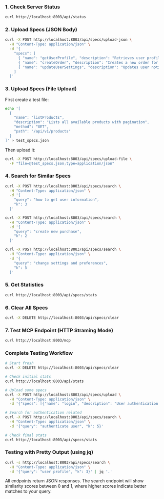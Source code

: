 ### 1. Check Server Status
```bash
curl http://localhost:8003/api/status
```

### 2. Upload Specs (JSON Body)
```bash
curl -X POST http://localhost:8003/api/specs/upload-json \
  -H "Content-Type: application/json" \
  -d '{
    "specs": [
      { "name": "getUserProfile", "description": "Retrieves user profile information including email and preferences", "method": "GET", "path": "/api/v1/users/{userId}", "parameters": ["userId"] },
      { "name": "createOrder", "description": "Creates a new order for purchasing products", "method": "POST", "path": "/api/v1/orders", "requestBody": {"items": "array", "total": "number"} },
      { "name": "updateUserSettings", "description": "Updates user notification and privacy settings", "method": "PUT", "path": "/api/v1/users/{userId}/settings", "parameters": ["userId"] }
    ]
  }'
```

### 3. Upload Specs (File Upload)
First create a test file:
```bash
echo '[
  {
    "name": "listProducts",
    "description": "Lists all available products with pagination",
    "method": "GET",
    "path": "/api/v1/products"
  }
]' > test_specs.json
```

Then upload it:
```bash
curl -X POST http://localhost:8003/api/specs/upload-file \
  -F "file=@test_specs.json;type=application/json"
```

### 4. Search for Similar Specs
```bash
curl -X POST http://localhost:8003/api/specs/search \
  -H "Content-Type: application/json" \
  -d '{
    "query": "how to get user information",
    "k": 3
  }'
```

```bash
curl -X POST http://localhost:8003/api/specs/search \
  -H "Content-Type: application/json" \
  -d '{
    "query": "create new purchase",
    "k": 2
  }'
```

```bash
curl -X POST http://localhost:8003/api/specs/search \
  -H "Content-Type: application/json" \
  -d '{
    "query": "change settings and preferences",
    "k": 5
  }'
```

### 5. Get Statistics
```bash
curl http://localhost:8003/api/specs/stats
```

### 6. Clear All Specs
```bash
curl -X DELETE http://localhost:8003/api/specs/clear
```

### 7. Test MCP Endpoint (HTTP Straming Mode)
```bash
curl http://localhost:8003/mcp
```

### Complete Testing Workflow
```bash
# Start fresh
curl -X DELETE http://localhost:8003/api/specs/clear

# Check initial stats
curl http://localhost:8003/api/stats

# Upload some specs
curl -X POST http://localhost:8003/api/specs/upload \
  -H "Content-Type: application/json" \
  -d '{"specs": [{"name": "login", "description": "User authentication endpoint"}, {"name": "logout", "description": "End user session"}]}'

# Search for authentication related
curl -X POST http://localhost:8003/api/specs/search \
  -H "Content-Type: application/json" \
  -d '{"query": "authenticate user", "k": 5}'

# Check final stats
curl http://localhost:8003/api/specs/stats
```

### Testing with Pretty Output (using jq)
```bash
curl -s http://localhost:8003/api/specs/search \
  -H "Content-Type: application/json" \
  -d '{"query": "user profile", "k": 3}' | jq '.'
```

All endpoints return JSON responses. The search endpoint will show similarity scores between 0 and 1, where higher scores indicate better matches to your query.

